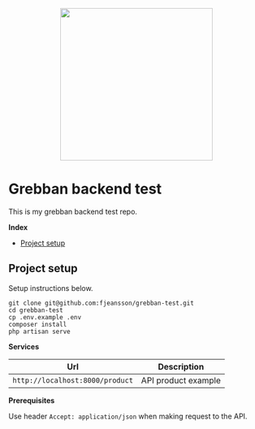 <p align="center">
    <img src="https://raw.githubusercontent.com/laravel/art/master/logo-lockup/5%20SVG/2%20CMYK/1%20Full%20Color/laravel-logolockup-cmyk-red.svg" width="300">
</p>

# Grebban backend test

This is my grebban backend test repo.

**Index**

- [Project setup](#project-setup)

## Project setup

Setup instructions below.

```
git clone git@github.com:fjeansson/grebban-test.git
cd grebban-test
cp .env.example .env
composer install
php artisan serve
```

**Services**

| Url     | Description |
| ---      | ---       |
| `http://localhost:8000/product` | API product example |

**Prerequisites**

Use header `Accept: application/json` when making request to the API.